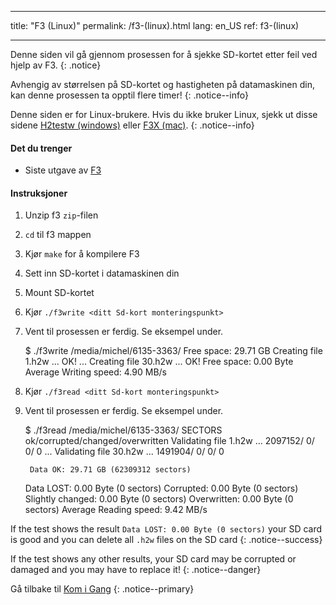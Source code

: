 * * *

title: "F3 (Linux)" permalink: /f3-(linux).html lang: en_US ref: f3-(linux)

* * *

Denne siden vil gå gjennom prosessen for å sjekke SD-kortet etter feil ved hjelp av F3. {: .notice}

Avhengig av størrelsen på SD-kortet og hastigheten på datamaskinen din, kan denne prosessen ta opptil flere timer! {: .notice--info}

Denne siden er for Linux-brukere. Hvis du ikke bruker Linux, sjekk ut disse sidene [H2testw (windows)](h2testw-(windows)) eller [F3X (mac)](f3x-(mac)). {: .notice--info}

#### Det du trenger

* Siste utgave av [F3](https://github.com/AltraMayor/f3/archive/v6.0.zip)

#### Instruksjoner

  1. Unzip f3 `zip`-filen
  2. `cd` til f3 mappen
  3. Kjør `make` for å kompilere F3
  4. Sett inn SD-kortet i datamaskinen din
  5. Mount SD-kortet
  6. Kjør `./f3write <ditt Sd-kort monteringspunkt>`
  7. Vent til prosessen er ferdig. Se eksempel under.
    
        $ ./f3write /media/michel/6135-3363/
        Free space: 29.71 GB
        Creating file 1.h2w ... OK!
        ...
        Creating file 30.h2w ... OK!
        Free space: 0.00 Byte
        Average Writing speed: 4.90 MB/s
        

  8. Kjør `./f3read <ditt Sd-kort monteringspunkt>`

  9. Vent til prosessen er ferdig. Se eksempel under.
    
        $ ./f3read /media/michel/6135-3363/
                          SECTORS      ok/corrupted/changed/overwritten
        Validating file 1.h2w ... 2097152/        0/      0/      0
        ...
        Validating file 30.h2w ... 1491904/        0/      0/      0
        
          Data OK: 29.71 GB (62309312 sectors)
        Data LOST: 0.00 Byte (0 sectors)
                   Corrupted: 0.00 Byte (0 sectors)
            Slightly changed: 0.00 Byte (0 sectors)
                 Overwritten: 0.00 Byte (0 sectors)
        Average Reading speed: 9.42 MB/s
        

If the test shows the result `Data LOST: 0.00 Byte (0 sectors)` your SD card is good and you can delete all `.h2w` files on the SD card {: .notice--success}

If the test shows any other results, your SD card may be corrupted or damaged and you may have to replace it! {: .notice--danger}

Gå tilbake til [Kom i Gang](get-started) {: .notice--primary}